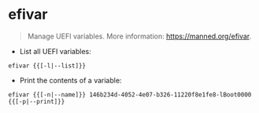 # efivar

> Manage UEFI variables.
> More information: <https://manned.org/efivar>.

- List all UEFI variables:

`efivar {{[-l|--list]}}`

- Print the contents of a variable:

`efivar {{[-n|--name]}} 146b234d-4052-4e07-b326-11220f8e1fe8-lBoot0000 {{[-p|--print]}}`
